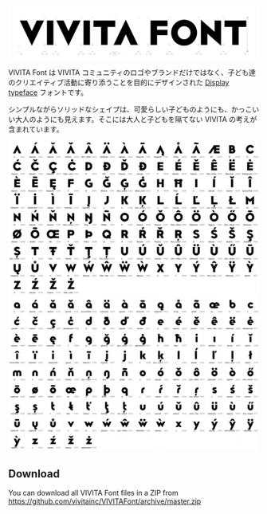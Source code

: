 ![title](https://github.com/vivitainc/VIVITAFont/blob/master/images/title.png)

VIVITA Font は VIVITA コミュニティのロゴやブランドだけではなく、子ども達のクリエイティブ活動に寄り添うことを目的にデザインされた [Display typeface](https://en.wikipedia.org/wiki/Display_typeface) フォントです。

シンプルながらソリッドなシェイプは、可愛らしい子どものようにも、かっこいい大人のようにも見えます。そこには大人と子どもを隔てない VIVITA の考えが含まれています。

![upper](https://github.com/vivitainc/VIVITAFont/blob/master/images/upper.png)
![lower](https://github.com/vivitainc/VIVITAFont/blob/master/images/lower.png)

## Download

You can download all VIVITA Font files in a ZIP from
https://github.com/vivitainc/VIVITAFont/archive/master.zip
